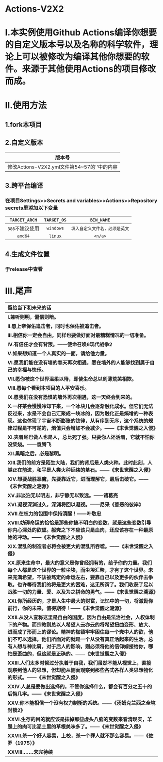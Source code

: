 # Actions-V2X2
# I.本实例使用Github Actions编译你想要的自定义版本号以及名称的科学软件，理论上可以被修改为编译其他你想要的软件。来源于其他使用Actions的项目修改而成。
# II.使用方法
## 1.fork本项目
## 2.自定义版本
|**版本号**|
|:--------:|
|修改Actions-V2X2.yml文件第54~57的''中的内容|
## 3.跨平台编译
### 在项目Settings>>Secrets and variables>>Actions>>Repository secrets里添加以下变量
|**`TARGET_ARCH`**|**`TARGET_OS`**|**`BIN_NAME`**|
|:---------------:|:-------------:|:------------:|
|`386`不建议使用|`windows`|`填入自定义文件名，必须是英文`|
|`amd64`|`linux`|`<n/a>`|
## 4.生成文件位置
### 于release中查看
# III.尾声
|**留给当下和未来的话**|
|:----------|
|**I.兼听则明，偏信则暗。**|
|**II.愿上帝保佑追击者，同时也保佑被追击者。**|
|**III.相信你一定会自由，同样也要做好面对最糟糕情况的一切准备。**|
|**IV.有信任才会有背叛。——使命召唤6现代战争2**|
|**V.如果想知道一个人真实的一面，请给他力量。**|
|**VI.愿我们能在没有墙的春天再次相遇，愿在墙外的人能够找到属于自己的幸福与快乐。**|
|**VII.愿你被这个世界温柔以待，即使生命总以刻薄荒芜相欺。**|
|**VIII.愿每个看到本项目的人平安喜乐。**|
|**IX.愿我们在没有恐惧的墙外再次相遇，这一天终会到来的。**|
|**X.一杯茶会慢慢冷却下来，一个冰块儿会逐渐融化成水。但它们无法反过来，水是不会自己汇聚成一块冰的，因为融化正是熵增的一种表现。这也体现了宇宙不断膨胀的铁律，从有序到无序，这个系统的规律过程是不可逆的，熵值只会增加不会减少。——《末世觉醒之入侵》**|
|**XI.夹着尾巴做人也是人，总比死了强。只要你人还活着，它就不怕你没柴烧。——袁腾飞**|
|**XII.黑暗之后，必是黎明。**|
|**XIII.我们的前方是陌生大陆，我们的背后是人类火种。此时此刻，人类正在前进，和平是人类火种延续的基石。——《末世觉醒之入侵》**|
|**XIV.想要战胜恶魔，先要靠近它，进而理解它，最后击破它。——《末世觉醒之溯源》**|
|**XV.非淡泊无以明志，非宁静无以致远。——诸葛亮**|
|**XVI.凝视深渊过久，深渊将回以凝视。——尼采《善恶的彼岸》**|
|**XVII.在权力的包围中保持清醒！——叶敬忠**|
|**XVIII.妨碍命运的恰恰是那些你搞不明白的变数，就是这些变数引导你内心深处的欲望。躯壳之下不应该只是血肉，还应该存在一种最原始的冲动。——《末世觉醒之入侵》**|
|**XIX.混乱的制造者必将会被更大的混乱所吞噬。——《末世觉醒之入侵》**|
|**XX.原来生命中，最大的意义是你曾经拥有的，给予你的力量。我们每个人都是这个世界的一粒尘埃，而尘埃汇聚，才有了这个世界。未来充满希望，不该被笃定的命运左右，要靠自己以及更多的伙伴去争取。也许等待我们的将是更大的困难，这无所谓了。我们收获了足以战胜一切的力量、爱、以及为之拼命的勇气。——《末世觉醒之溯源》**|
|**XXI.你所经历的，才是人生中最大的财富，记忆中的一切，将激励你前行，你的未来，值得期待！——《末世觉醒之溯源》**|
|**XXII.从没人宣称这里是自由的国度，因为自由是法治社会，人权体制下的产物。而宗教则总以人希望人云亦云的将希望扭曲变形、放大、进而成了形而上的谬论。精神的枷锁牢牢困住每一个壳中人的欲，他们不可以选择，他们所面对的就是一个从没有真正活起来的生活。总有人想与神比肩，对于后人的影响，则必须将他的信仰嫁接给你，哪怕是歪曲的，但这就是正确的。——《末世觉醒之入侵》**|
|**XXIII.人们太多时候过分执着于自我，我们虽然不能从视觉上，直接观察到他人的思想，但却能从侧面观察到那些各式各样人类思想物化的形式。——《末世觉醒之入侵》**|
|**XXIV.人总是要做出选择的，不管你选择什么，都会有百分之五十的后悔几率。——《末世觉醒之入侵》**|
|**XXV.你不能相信一个没有权力制衡的系统。——《汤姆克兰西之全境封锁2》**|
|**XXVI.生存的目的就应该是抹掉那些虚头八脑的变数来看清现实，羊腿上的肉可比泥土里的草根美味多了。——《末世觉醒之入侵》**|
|**XXVII.杀一个好人容易，上校，杀一个罪人就不那么容易。——《佐罗（1975）》**|
|**XXVIII.……未完待续**|
